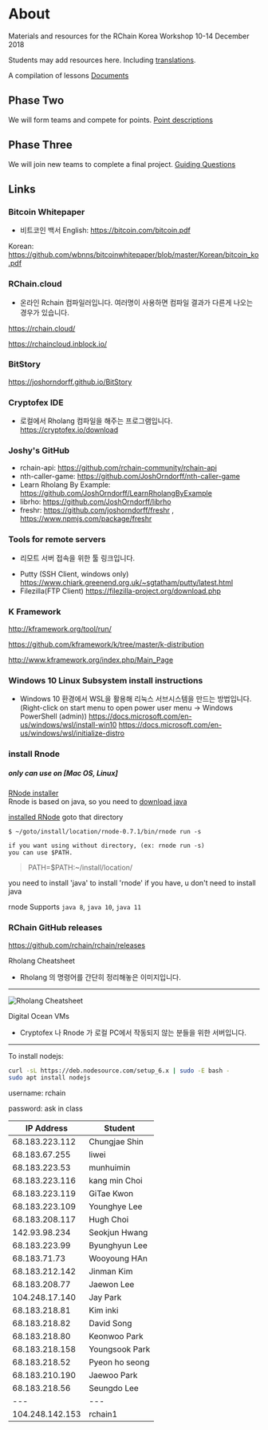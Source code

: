 About
======

Materials and resources for the RChain Korea Workshop 10-14 December 2018

Students may add resources here. Including [translations](translations.md).

A compilation of lessons [Documents](Session/README.md)

Phase Two
----------
We will form teams and compete for points. [Point descriptions](phaseTwo.md)

Phase Three
------------
We will join new teams to complete a final project. [Guiding Questions](phaseThree.md)


Links
-------------------
### Bitcoin Whitepaper
- 비트코인 백서
English: https://bitcoin.com/bitcoin.pdf

Korean: https://github.com/wbnns/bitcoinwhitepaper/blob/master/Korean/bitcoin_ko.pdf

### RChain.cloud
- 온라인 Rchain 컴파일러입니다. 여러명이 사용하면 컴파일 결과가 다른게 나오는 경우가 있습니다.

https://rchain.cloud/

https://rchaincloud.inblock.io/

### BitStory
https://joshorndorff.github.io/BitStory

### Cryptofex IDE
- 로컬에서 Rholang 컴파일을 해주는 프로그램입니다.
https://cryptofex.io/download

### Joshy's GitHub
* rchain-api: https://github.com/rchain-community/rchain-api
* nth-caller-game: https://github.com/JoshOrndorff/nth-caller-game
* Learn Rholang By Example: https://github.com/JoshOrndorff/LearnRholangByExample
* librho: https://github.com/JoshOrndorff/librho
* freshr: https://github.com/joshorndorff/freshr , https://www.npmjs.com/package/freshr

### Tools for remote servers
- 리모트 서버 접속을 위한 툴 링크입니다.
* Putty (SSH Client, windows only) https://www.chiark.greenend.org.uk/~sgtatham/putty/latest.html
* Filezilla(FTP Client) https://filezilla-project.org/download.php

### K Framework
http://kframework.org/tool/run/

https://github.com/kframework/k/tree/master/k-distribution

http://www.kframework.org/index.php/Main_Page

### Windows 10 Linux Subsystem install instructions
- Windows 10 환경에서 WSL을 활용해 리눅스 서브시스템을 만드는 방법입니다.
(Right-click on start menu to open power user menu -> Windows PowerShell (admin))
https://docs.microsoft.com/en-us/windows/wsl/install-win10
https://docs.microsoft.com/en-us/windows/wsl/initialize-distro

### install Rnode
##### only can use on [Mac OS, Linux]
[RNode installer](https://developer.rchain.coop/)  
Rnode is based on java, so you need to [download java](https://www.java.com/ko/download/mac_download.jsp)  

[installed RNode](https://developer.rchain.coop/) goto that directory

```
$ ~/goto/install/location/rnode-0.7.1/bin/rnode run -s

if you want using without directory, (ex: rnode run -s)
you can use $PATH.
```
> PATH=$PATH:~/install/location/

you need to install 'java' to install 'rnode'
if you have, u don't need to install java  

rnode Supports `java 8`, `java 10`, `java 11`

### RChain GitHub releases
https://github.com/rchain/rchain/releases

Rholang Cheatsheet
- Rholang 의 명령어를 간단히 정리해놓은 이미지입니다.
------------------
![Rholang Cheatsheet](RholangCheatSheet.png)

Digital Ocean VMs  
- Cryptofex 나 Rnode 가 로컬 PC에서 작동되지 않는 분들을 위한 서버입니다.
------------------
To install nodejs:
```bash
curl -sL https://deb.nodesource.com/setup_6.x | sudo -E bash -
sudo apt install nodejs
```

username: rchain

password: ask in class


| IP Address | Student |
| --- | --- |
| 68.183.223.112 | Chungjae Shin |
| 68.183.67.255 | liwei |
| 68.183.223.53 | munhuimin |
| 68.183.223.116 | kang min Choi |
| 68.183.223.119 | GiTae Kwon |
| 68.183.223.109 | Younghye Lee |
| 68.183.208.117 | Hugh Choi |
| 142.93.98.234 | Seokjun Hwang |
| 68.183.223.99 | Byunghyun Lee |
| 68.183.71.73 | Wooyoung HAn |
| 68.183.212.142 | Jinman Kim |
| 68.183.208.77 | Jaewon Lee |
| 104.248.17.140 | Jay Park |
| 68.183.218.81 | Kim inki |
| 68.183.218.82 | David Song |
| 68.183.218.80 | Keonwoo Park |
| 68.183.218.158 | Youngsook Park |
| 68.183.218.52 | Pyeon ho seong |
| 68.183.210.190 | Jaewoo Park |
| 68.183.218.56 | Seungdo Lee |
| --- | --- |
| 104.248.142.153 | rchain1 |
